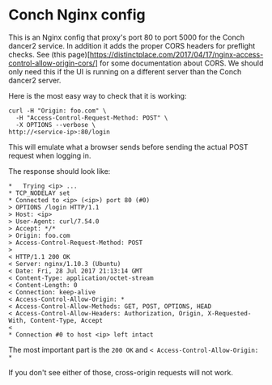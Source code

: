 # Conch Nginx config

This is an Nginx config that proxy's port 80 to port 5000 for the
Conch dancer2 service.  In addition it adds the proper CORS headers
for preflight checks.  See (this page)[https://distinctplace.com/2017/04/17/nginx-access-control-allow-origin-cors/]
for some documentation about CORS.  We should only need this if the UI
is running on a different server than the Conch dancer2 server.

Here is the most easy way to check that it is working:

``` shell
curl -H "Origin: foo.com" \
  -H "Access-Control-Request-Method: POST" \
  -X OPTIONS --verbose \
http://<service-ip>:80/login
```
This will emulate what a browser sends before sending the actual POST request
when logging in.

The response should look like:

``` shell
*   Trying <ip> ...
* TCP_NODELAY set
* Connected to <ip> (<ip>) port 80 (#0)
> OPTIONS /login HTTP/1.1
> Host: <ip>
> User-Agent: curl/7.54.0
> Accept: */*
> Origin: foo.com
> Access-Control-Request-Method: POST
>
< HTTP/1.1 200 OK
< Server: nginx/1.10.3 (Ubuntu)
< Date: Fri, 28 Jul 2017 21:13:14 GMT
< Content-Type: application/octet-stream
< Content-Length: 0
< Connection: keep-alive
< Access-Control-Allow-Origin: *
< Access-Control-Allow-Methods: GET, POST, OPTIONS, HEAD
< Access-Control-Allow-Headers: Authorization, Origin, X-Requested-With, Content-Type, Accept
<
* Connection #0 to host <ip> left intact
```

The most important part is the `200 OK` and `< Access-Control-Allow-Origin: *`

If you don't see either of those, cross-origin requests will not work.

